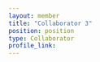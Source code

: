 ```yaml
---
layout: member
title: "Collaborator 3"
position: position
type: Collaborator
profile_link: 
---
```

